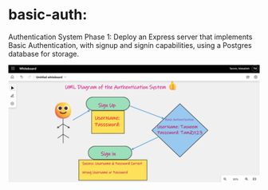 # basic-auth:

Authentication System Phase 1: Deploy an Express server that implements Basic Authentication, with signup and signin capabilities, using a Postgres database for storage.

![UML Diagram](./assest/uml-diagram-auth.png)